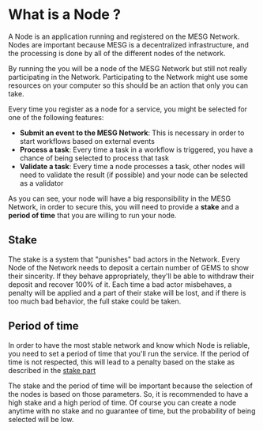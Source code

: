 # What is a Node ?

A Node is an application running and registered on the MESG Network. Nodes are important because MESG is a decentralized infrastructure, and the processing is done by all of the different nodes of the network.

By running the  you will be a node of the MESG Network but still not really participating in the Network. Participating to the Network might use some resources on your computer so this should be an action that only you can take.

Every time you register as a node for a service, you might be selected for one of the following features:

* **Submit an event to the MESG Network**: This is necessary in order to start workflows based on external events
* **Process a task**: Every time a task in a workflow is triggered, you have a chance of being selected to process that task
* **Validate a task**: Every time a node processes a task, other nodes will need to validate the result \(if possible\) and your node can be selected as a validator

As you can see, your node will have a big responsibility in the MESG Network, in order to secure this, you will need to provide a **stake** and a **period of time** that you are willing to run your node.

## Stake

The stake is a system that "punishes" bad actors in the Network. Every Node of the Network needs to deposit a certain number of GEMS to show their sincerity. If they behave appropriately, they'll be able to withdraw their deposit and recover 100% of it. Each time a bad actor misbehaves, a penalty will be applied and a part of their stake will be lost, and if there is too much bad behavior, the full stake could be taken.

## Period of time

In order to have the most stable network and know which Node is reliable, you need to set a period of time that you'll run the service. If the period of time is not respected, this will lead to a penalty based on the stake as described in the [stake part](what-is-a-node.md#stake)

The stake and the period of time will be important because the selection of the nodes is based on those parameters. So, it is recommended to have a high stake and a high period of time. Of course you can create a node anytime with no stake and no guarantee of time, but the probability of being selected will be low.

